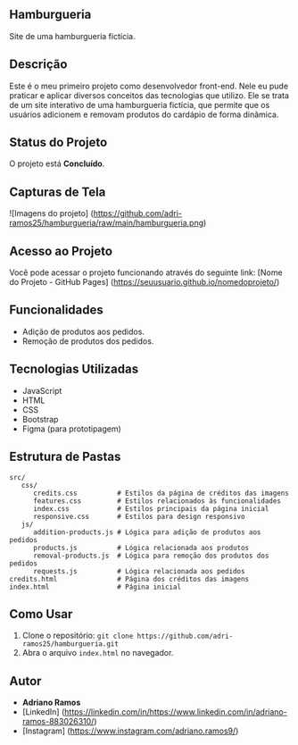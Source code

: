 ## Hamburgueria

Site de uma hamburgueria fictícia.



## Descrição

Este é o meu primeiro projeto como desenvolvedor front-end. Nele eu pude praticar e aplicar diversos conceitos das tecnologias que utilizo. Ele se trata de um site interativo de uma hamburgueria fictícia, que permite que os usuários adicionem e removam produtos do cardápio de forma dinâmica.



## Status do Projeto

O projeto está **Concluído**.



## Capturas de Tela

![Imagens do projeto] (https://github.com/adri-ramos25/hamburgueria/raw/main/hamburgueria.png)



## Acesso ao Projeto
Você pode acessar o projeto funcionando através do seguinte link: [Nome do Projeto - GitHub Pages] (https://seuusuario.github.io/nomedoprojeto/)



## Funcionalidades

- Adição de produtos aos pedidos.
- Remoção de produtos dos pedidos.



## Tecnologias Utilizadas

- JavaScript
- HTML
- CSS
- Bootstrap
- Figma (para prototipagem)



## Estrutura de Pastas

```plaintext
src/
   css/
      credits.css          # Estilos da página de créditos das imagens
      features.css         # Estilos relacionados às funcionalidades
      index.css            # Estilos principais da página inicial
      responsive.css       # Estilos para design responsivo
   js/
      addition-products.js # Lógica para adição de produtos aos pedidos
      products.js          # Lógica relacionada aos produtos
      removal-products.js  # Lógica para remoção dos produtos dos pedidos
      requests.js          # Lógica relacionada aos pedidos
credits.html               # Página dos créditos das imagens
index.html                 # Página inicial
```



## Como Usar

1. Clone o repositório: `git clone https://github.com/adri-ramos25/hamburgueria.git`
2. Abra o arquivo `index.html` no navegador.



## Autor

- **Adriano Ramos**
- [LinkedIn] (https://linkedin.com/in/https://www.linkedin.com/in/adriano-ramos-883026310/)
- [Instagram] (https://www.instagram.com/adriano.ramos9/)
